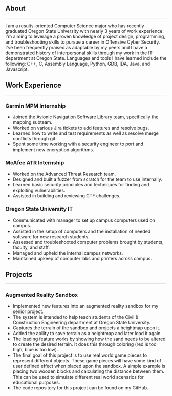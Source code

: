 ## About
---
<p id="main-content">
I am a results-oriented Computer Science major who has recently graduated Oregon State University with nearly 3 years of work experience. I'm aiming to leverage a proven knowledge of project design, programming, and
troubleshooting skills to pursue a career in Offensive Cyber Security. I've been frequently praised as
adaptable by my peers and I have a demonstrated history of interpersonal skills through my work in the IT department at Oregon State. Languages and tools I have learned include the following: C++, C, Assembly Language, Python, GDB, IDA, Java, and Javascript.</p>

## Work Experience
---
### Garmin MPM Internship
<ul id="main-content">
  <li>Joined the Avionic Navigation Software Library team, specifically the mapping subteam.</li>
  <li>Worked on various Jira tickets to add features and resolve bugs.</li>
  <li>Learned how to write and test requirements as well as resolve merge conflicts through git.</li>
  <li>Spent some time working with a security engineer to port and implement new encryption algorithms.</li>
</ul>

### McAfee ATR Internship
<ul id="main-content">
  <li>Worked on the Advanced Threat Research team.</li>
  <li>Designed and built a fuzzer from scratch for the team to use internally.</li>
  <li>Learned basic security principles and techniques for finding and exploiting vulnerabilities.</li>
  <li>Assisted in building and reviewing CTF challenges.</li>
</ul>

### Oregon State University IT
<ul id="main-content">
  <li>Communicated with manager to set up campus computers used on campus.</li>
  <li>Assisted in the setup of computers and the installation of needed software for new research students.</li>
  <li>Assessed and troubleshooted computer problems brought by students, faculty, and staff.</li>
  <li>Managed and upheld the internal campus networks.</li>
  <li>Maintained upkeep of computer labs and printers across campus.</li>
</ul>

## Projects
---
### Augmented Reality Sandbox
<ul id="main-content">
  <li>Implemented new features into an augmented reality sandbox for my senior project.</li>
  <li>The system is intended to help teach students of the Civil & Construction Engineering department at Oregon State University.</li>
  <li>Captures the terrain of the sandbox and projects a heightmap upon it.</li>
  <li>Added the ability to save terrain as a heightmap and later load it again.</li>
  <li>The loading feature works by showing how the sand needs to be altered to create the desired terrain. It does this through coloring (red is too high, blue is too low).</li>
  <li>The final goal of this project is to use real world game pieces to represent different objects. These game pieces will have some kind of user defined effect when placed upon the sandbox. A simple example is placing two wooden blocks and calculating the distance between them. This can be used to simulate different real world scenarios for educational purposes.</li>
  <li>The code repository for this project can be found on my GitHub.</li>
</ul>
